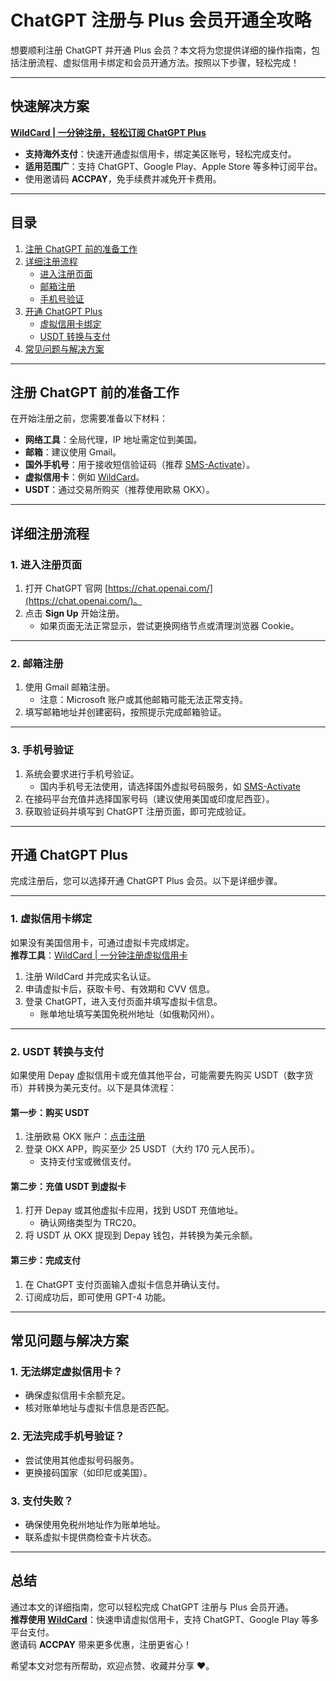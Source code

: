 # ChatGPT 注册与 Plus 会员开通全攻略

想要顺利注册 ChatGPT 并开通 Plus 会员？本文将为您提供详细的操作指南，包括注册流程、虚拟信用卡绑定和会员开通方法。按照以下步骤，轻松完成！

---

## 快速解决方案

**[WildCard | 一分钟注册，轻松订阅 ChatGPT Plus](https://bit.ly/bewildcard)**  
- **支持海外支付**：快速开通虚拟信用卡，绑定美区账号，轻松完成支付。  
- **适用范围广**：支持 ChatGPT、Google Play、Apple Store 等多种订阅平台。  
- 使用邀请码 **ACCPAY**，免手续费并减免开卡费用。

---

## 目录

1. [注册 ChatGPT 前的准备工作](#注册-chatgpt-前的准备工作)  
2. [详细注册流程](#详细注册流程)  
   - [进入注册页面](#进入注册页面)  
   - [邮箱注册](#邮箱注册)  
   - [手机号验证](#手机号验证)  
3. [开通 ChatGPT Plus](#开通-chatgpt-plus)  
   - [虚拟信用卡绑定](#虚拟信用卡绑定)  
   - [USDT 转换与支付](#usdt-转换与支付)  
4. [常见问题与解决方案](#常见问题与解决方案)

---

## 注册 ChatGPT 前的准备工作

在开始注册之前，您需要准备以下材料：

- **网络工具**：全局代理，IP 地址需定位到美国。  
- **邮箱**：建议使用 Gmail。  
- **国外手机号**：用于接收短信验证码（推荐 [SMS-Activate](https://sms-activate.org/?ref=2324757)）。  
- **虚拟信用卡**：例如 [WildCard](https://bit.ly/bewildcard)。  
- **USDT**：通过交易所购买（推荐使用欧易 OKX）。  

---

## 详细注册流程

### 1. 进入注册页面

1. 打开 ChatGPT 官网 [https://chat.openai.com/](https://chat.openai.com/)。  
2. 点击 **Sign Up** 开始注册。  
   - 如果页面无法正常显示，尝试更换网络节点或清理浏览器 Cookie。

---

### 2. 邮箱注册

1. 使用 Gmail 邮箱注册。  
   - 注意：Microsoft 账户或其他邮箱可能无法正常支持。  
2. 填写邮箱地址并创建密码，按照提示完成邮箱验证。  

---

### 3. 手机号验证

1. 系统会要求进行手机号验证。  
   - 国内手机号无法使用，请选择国外虚拟号码服务，如 [SMS-Activate](https://sms-activate.org/?ref=10195922)
2. 在接码平台充值并选择国家号码（建议使用美国或印度尼西亚）。  
3. 获取验证码并填写到 ChatGPT 注册页面，即可完成验证。

---

## 开通 ChatGPT Plus

完成注册后，您可以选择开通 ChatGPT Plus 会员。以下是详细步骤。

---

### 1. 虚拟信用卡绑定

如果没有美国信用卡，可通过虚拟卡完成绑定。  
**推荐工具**：[WildCard | 一分钟注册虚拟信用卡](https://bit.ly/bewildcard)  

1. 注册 WildCard 并完成实名认证。  
2. 申请虚拟卡后，获取卡号、有效期和 CVV 信息。  
3. 登录 ChatGPT，进入支付页面并填写虚拟卡信息。  
   - 账单地址填写美国免税州地址（如俄勒冈州）。  

---

### 2. USDT 转换与支付

如果使用 Depay 虚拟信用卡或充值其他平台，可能需要先购买 USDT（数字货币）并转换为美元支付。以下是具体流程：

#### 第一步：购买 USDT  
1. 注册欧易 OKX 账户：[点击注册](https://bit.ly/OKXe) 
2. 登录 OKX APP，购买至少 25 USDT（大约 170 元人民币）。  
   - 支持支付宝或微信支付。  

#### 第二步：充值 USDT 到虚拟卡  
1. 打开 Depay 或其他虚拟卡应用，找到 USDT 充值地址。  
   - 确认网络类型为 TRC20。  
2. 将 USDT 从 OKX 提现到 Depay 钱包，并转换为美元余额。  

#### 第三步：完成支付  
1. 在 ChatGPT 支付页面输入虚拟卡信息并确认支付。  
2. 订阅成功后，即可使用 GPT-4 功能。

---

## 常见问题与解决方案

### 1. 无法绑定虚拟信用卡？

- 确保虚拟信用卡余额充足。  
- 核对账单地址与虚拟卡信息是否匹配。  

### 2. 无法完成手机号验证？

- 尝试使用其他虚拟号码服务。  
- 更换接码国家（如印尼或美国）。  

### 3. 支付失败？

- 确保使用免税州地址作为账单地址。  
- 联系虚拟卡提供商检查卡片状态。  

---

## 总结

通过本文的详细指南，您可以轻松完成 ChatGPT 注册与 Plus 会员开通。  
**推荐使用 [WildCard](https://bit.ly/bewildcard)**：快速申请虚拟信用卡，支持 ChatGPT、Google Play 等多平台支付。  
邀请码 **ACCPAY** 带来更多优惠，注册更省心！  

希望本文对您有所帮助，欢迎点赞、收藏并分享 ❤️。
